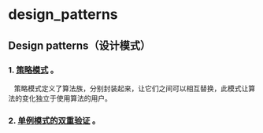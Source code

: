 # design_patterns
## Design patterns（设计模式）

### 1. [策略模式](https://github.com/sfturing/design_patterns/tree/test/src/cn/sftuirng/patterns/strategy) 。    
    策略模式定义了算法族，分别封装起来，让它们之间可以相互替换，此模式让算法的变化独立于使用算法的用户。
  
### 2. [单例模式的双重验证](https://github.com/sfturing/design_patterns/blob/test/src/cn/sfturing/patterns/singleton/Singleton2Validate.java) 。   



